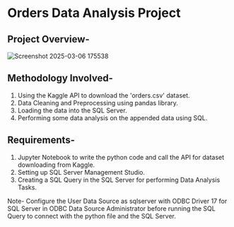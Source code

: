 # Orders Data Analysis Project

## Project Overview-

![Screenshot 2025-03-06 175538](https://github.com/user-attachments/assets/3439689b-3f78-4b8b-9db0-616ab719d7c7)

## Methodology Involved-

1. Using the Kaggle API to download the 'orders.csv' dataset.
2. Data Cleaning and Preprocessing using pandas library.
3. Loading the data into the SQL Server.
4. Performing some data analysis on the appended data using SQL.

## Requirements-

1. Jupyter Notebook to write the python code and call the API for dataset downloading from Kaggle.
2. Setting up SQL Server Management Studio.
3. Creating a SQL Query in the SQL Server for performing Data Analysis Tasks.

Note- Configure the User Data Source as sqlserver with ODBC Driver 17 for SQL Server in ODBC Data Source Administrator before running the SQL Query to connect with the python file and the SQL Server.
